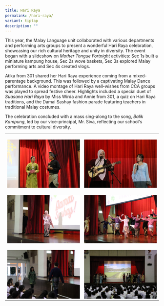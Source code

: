 ```yaml
---
title: Hari Raya
permalink: /hari-raya/
variant: tiptap
description: ""
---
```

<p>This year, the Malay Language unit collaborated with various departments
and performing arts groups to present a wonderful Hari Raya celebration,
showcasing our rich cultural heritage and unity in diversity. The event
began with a slideshow on <em>Mother Tongue Fortnight</em> activities: Sec
1s built a miniature kampung house, Sec 2s wove baskets, Sec 3s explored
Malay performing arts and Sec 4s created vlogs.</p>
<p>Atika from 301 shared her Hari Raya experience coming from a mixed-parentage
background. This was followed by a captivating Malay Dance performance.
A video montage of Hari Raya well-wishes from CCA groups was played to
spread festive cheer. Highlights included a special duet of <em>Suasana Hari Raya</em> by
Miss Wirda and Annie from 301, a quiz on Hari Raya traditions, and the
Damai Sashay fashion parade featuring teachers in traditional Malay costumes.</p>
<p>The celebration concluded with a mass sing-along to the song, <em>Balik Kampung</em>,
led by our vice-principal, Mr. Siva, reflecting our school's commitment
to cultural diversity.</p>
<table style="minWidth: 50px">
<colgroup>
<col>
<col>
</colgroup>
<tbody>
<tr>
<th rowspan="1" colspan="1">
<p></p>
<div class="isomer-image-wrapper">
<img style="width: 100%" height="auto" width="100%" alt="" src="/images/Events/2024/raya01.jpg">
</div>
</th>
<th rowspan="1" colspan="1">
<p></p>
<div class="isomer-image-wrapper">
<img style="width: 100%" height="auto" width="100%" alt="" src="/images/Events/2024/raya02.jpg">
</div>
</th>
</tr>
<tr>
<td rowspan="1" colspan="1">
<p></p>
<div class="isomer-image-wrapper">
<img style="width: 100%" height="auto" width="100%" alt="" src="/images/Events/2024/raya03.jpg">
</div>
</td>
<td rowspan="1" colspan="1">
<p></p>
<div class="isomer-image-wrapper">
<img style="width: 100%" height="auto" width="100%" alt="" src="/images/Events/2024/raya04.jpg">
</div>
</td>
</tr>
<tr>
<td rowspan="1" colspan="1">
<p></p>
<div class="isomer-image-wrapper">
<img style="width: 100%" height="auto" width="100%" alt="" src="/images/Events/2024/raya05.jpg">
</div>
</td>
<td rowspan="1" colspan="1">
<p></p>
<div class="isomer-image-wrapper">
<img style="width: 100%" height="auto" width="100%" alt="" src="/images/Events/2024/raya07.jpg">
</div>
</td>
</tr>
</tbody>
</table>
<p></p>